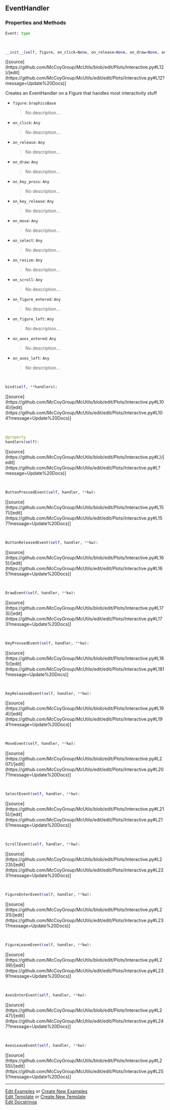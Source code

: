 ## <a id="McUtils.Plots.Interactive.EventHandler">EventHandler</a>


### Properties and Methods
```python
Event: type
```
<a id="McUtils.Plots.Interactive.EventHandler.__init__" class="docs-object-method">&nbsp;</a> 
```python
__init__(self, figure, on_click=None, on_release=None, on_draw=None, on_key_press=None, on_key_release=None, on_move=None, on_select=None, on_resize=None, on_scroll=None, on_figure_entered=None, on_figure_left=None, on_axes_entered=None, on_axes_left=None): 
```
<div class="docs-source-link" markdown="1">
[[source](https://github.com/McCoyGroup/McUtils/blob/edit/Plots/Interactive.py#L12)/[edit](https://github.com/McCoyGroup/McUtils/edit/edit/Plots/Interactive.py#L12?message=Update%20Docs)]
</div>

Creates an EventHandler on a Figure that handles most interactivity stuff
- `figure`: `GraphicsBase`
    >No description...
- `on_click`: `Any`
    >No description...
- `on_release`: `Any`
    >No description...
- `on_draw`: `Any`
    >No description...
- `on_key_press`: `Any`
    >No description...
- `on_key_release`: `Any`
    >No description...
- `on_move`: `Any`
    >No description...
- `on_select`: `Any`
    >No description...
- `on_resize`: `Any`
    >No description...
- `on_scroll`: `Any`
    >No description...
- `on_figure_entered`: `Any`
    >No description...
- `on_figure_left`: `Any`
    >No description...
- `on_axes_entered`: `Any`
    >No description...
- `on_axes_left`: `Any`
    >No description...

<a id="McUtils.Plots.Interactive.EventHandler.bind" class="docs-object-method">&nbsp;</a> 
```python
bind(self, **handlers): 
```
<div class="docs-source-link" markdown="1">
[[source](https://github.com/McCoyGroup/McUtils/blob/edit/Plots/Interactive.py#L104)/[edit](https://github.com/McCoyGroup/McUtils/edit/edit/Plots/Interactive.py#L104?message=Update%20Docs)]
</div>

<a id="McUtils.Plots.Interactive.EventHandler.handlers" class="docs-object-method">&nbsp;</a> 
```python
@property
handlers(self): 
```
<div class="docs-source-link" markdown="1">
[[source](https://github.com/McCoyGroup/McUtils/blob/edit/Plots/Interactive.py#L)/[edit](https://github.com/McCoyGroup/McUtils/edit/edit/Plots/Interactive.py#L?message=Update%20Docs)]
</div>

<a id="McUtils.Plots.Interactive.EventHandler.ButtonPressedEvent" class="docs-object-method">&nbsp;</a> 
```python
ButtonPressedEvent(self, handler, **kw): 
```
<div class="docs-source-link" markdown="1">
[[source](https://github.com/McCoyGroup/McUtils/blob/edit/Plots/Interactive.py#L157)/[edit](https://github.com/McCoyGroup/McUtils/edit/edit/Plots/Interactive.py#L157?message=Update%20Docs)]
</div>

<a id="McUtils.Plots.Interactive.EventHandler.ButtonReleasedEvent" class="docs-object-method">&nbsp;</a> 
```python
ButtonReleasedEvent(self, handler, **kw): 
```
<div class="docs-source-link" markdown="1">
[[source](https://github.com/McCoyGroup/McUtils/blob/edit/Plots/Interactive.py#L165)/[edit](https://github.com/McCoyGroup/McUtils/edit/edit/Plots/Interactive.py#L165?message=Update%20Docs)]
</div>

<a id="McUtils.Plots.Interactive.EventHandler.DrawEvent" class="docs-object-method">&nbsp;</a> 
```python
DrawEvent(self, handler, **kw): 
```
<div class="docs-source-link" markdown="1">
[[source](https://github.com/McCoyGroup/McUtils/blob/edit/Plots/Interactive.py#L173)/[edit](https://github.com/McCoyGroup/McUtils/edit/edit/Plots/Interactive.py#L173?message=Update%20Docs)]
</div>

<a id="McUtils.Plots.Interactive.EventHandler.KeyPressedEvent" class="docs-object-method">&nbsp;</a> 
```python
KeyPressedEvent(self, handler, **kw): 
```
<div class="docs-source-link" markdown="1">
[[source](https://github.com/McCoyGroup/McUtils/blob/edit/Plots/Interactive.py#L181)/[edit](https://github.com/McCoyGroup/McUtils/edit/edit/Plots/Interactive.py#L181?message=Update%20Docs)]
</div>

<a id="McUtils.Plots.Interactive.EventHandler.KeyReleasedEvent" class="docs-object-method">&nbsp;</a> 
```python
KeyReleasedEvent(self, handler, **kw): 
```
<div class="docs-source-link" markdown="1">
[[source](https://github.com/McCoyGroup/McUtils/blob/edit/Plots/Interactive.py#L194)/[edit](https://github.com/McCoyGroup/McUtils/edit/edit/Plots/Interactive.py#L194?message=Update%20Docs)]
</div>

<a id="McUtils.Plots.Interactive.EventHandler.MoveEvent" class="docs-object-method">&nbsp;</a> 
```python
MoveEvent(self, handler, **kw): 
```
<div class="docs-source-link" markdown="1">
[[source](https://github.com/McCoyGroup/McUtils/blob/edit/Plots/Interactive.py#L207)/[edit](https://github.com/McCoyGroup/McUtils/edit/edit/Plots/Interactive.py#L207?message=Update%20Docs)]
</div>

<a id="McUtils.Plots.Interactive.EventHandler.SelectEvent" class="docs-object-method">&nbsp;</a> 
```python
SelectEvent(self, handler, **kw): 
```
<div class="docs-source-link" markdown="1">
[[source](https://github.com/McCoyGroup/McUtils/blob/edit/Plots/Interactive.py#L215)/[edit](https://github.com/McCoyGroup/McUtils/edit/edit/Plots/Interactive.py#L215?message=Update%20Docs)]
</div>

<a id="McUtils.Plots.Interactive.EventHandler.ScrollEvent" class="docs-object-method">&nbsp;</a> 
```python
ScrollEvent(self, handler, **kw): 
```
<div class="docs-source-link" markdown="1">
[[source](https://github.com/McCoyGroup/McUtils/blob/edit/Plots/Interactive.py#L223)/[edit](https://github.com/McCoyGroup/McUtils/edit/edit/Plots/Interactive.py#L223?message=Update%20Docs)]
</div>

<a id="McUtils.Plots.Interactive.EventHandler.FigureEnterEvent" class="docs-object-method">&nbsp;</a> 
```python
FigureEnterEvent(self, handler, **kw): 
```
<div class="docs-source-link" markdown="1">
[[source](https://github.com/McCoyGroup/McUtils/blob/edit/Plots/Interactive.py#L231)/[edit](https://github.com/McCoyGroup/McUtils/edit/edit/Plots/Interactive.py#L231?message=Update%20Docs)]
</div>

<a id="McUtils.Plots.Interactive.EventHandler.FigureLeaveEvent" class="docs-object-method">&nbsp;</a> 
```python
FigureLeaveEvent(self, handler, **kw): 
```
<div class="docs-source-link" markdown="1">
[[source](https://github.com/McCoyGroup/McUtils/blob/edit/Plots/Interactive.py#L239)/[edit](https://github.com/McCoyGroup/McUtils/edit/edit/Plots/Interactive.py#L239?message=Update%20Docs)]
</div>

<a id="McUtils.Plots.Interactive.EventHandler.AxesEnterEvent" class="docs-object-method">&nbsp;</a> 
```python
AxesEnterEvent(self, handler, **kw): 
```
<div class="docs-source-link" markdown="1">
[[source](https://github.com/McCoyGroup/McUtils/blob/edit/Plots/Interactive.py#L247)/[edit](https://github.com/McCoyGroup/McUtils/edit/edit/Plots/Interactive.py#L247?message=Update%20Docs)]
</div>

<a id="McUtils.Plots.Interactive.EventHandler.AxesLeaveEvent" class="docs-object-method">&nbsp;</a> 
```python
AxesLeaveEvent(self, handler, **kw): 
```
<div class="docs-source-link" markdown="1">
[[source](https://github.com/McCoyGroup/McUtils/blob/edit/Plots/Interactive.py#L255)/[edit](https://github.com/McCoyGroup/McUtils/edit/edit/Plots/Interactive.py#L255?message=Update%20Docs)]
</div>





___

[Edit Examples](https://github.com/McCoyGroup/McUtils/edit/edit/ci/examples/McUtils/Plots/Interactive/EventHandler.md) or 
[Create New Examples](https://github.com/McCoyGroup/McUtils/new/edit/?filename=ci/examples/McUtils/Plots/Interactive/EventHandler.md) <br/>
[Edit Template](https://github.com/McCoyGroup/McUtils/edit/edit/ci/docs/McUtils/Plots/Interactive/EventHandler.md) or 
[Create New Template](https://github.com/McCoyGroup/McUtils/new/edit/?filename=ci/docs/templates/McUtils/Plots/Interactive/EventHandler.md) <br/>
[Edit Docstrings](https://github.com/McCoyGroup/McUtils/edit/edit/McUtils/Plots/Interactive.py?message=Update%20Docs)